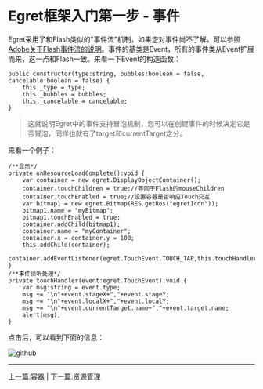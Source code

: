 Egret框架入门第一步 - 事件
===============

Egret采用了和Flash类似的"事件流"机制，如果您对事件尚不了解，可以参照[Adobe关于Flash事件流的说明](http://help.adobe.com/zh_CN/as3/dev/WS5b3ccc516d4fbf351e63e3d118a9b90204-7e4f.html)。事件的基类是Event，所有的事件类从Event扩展而来，这一点和Flash一致。来看一下Event的构造函数：

```
public constructor(type:string, bubbles:boolean = false, cancelable:boolean = false) {
    this._type = type;
    this._bubbles = bubbles;
    this._cancelable = cancelable;
}
```
> 这就说明Egret中的事件支持冒泡机制，您可以在创建事件的时候决定它是否冒泡，同样也就有了target和currentTarget之分。

来看一个例子：

```
/**显示*/
private onResourceLoadComplete():void {
    var container = new egret.DisplayObjectContainer();
    container.touchChildren = true;//等同于Flash的mouseChildren
    container.touchEnabled = true;//设置容器是否响应Touch交互
    var bitmap1 = new egret.Bitmap(RES.getRes("egretIcon"));
    bitmap1.name = "myBitmap";
    bitmap1.touchEnabled = true;
    container.addChild(bitmap1);
    container.name = "myContainer";
    container.x = container.y = 100;
    this.addChild(container);
    container.addEventListener(egret.TouchEvent.TOUCH_TAP,this.touchHandler,container);
}
/**事件侦听处理*/
private touchHandler(event:egret.TouchEvent):void {
    var msg:string = event.type;
    msg += "\n"+event.stageX+","+event.stageY;
    msg += "\n"+event.localX+","+event.localY;
    msg += "\n"+event.currentTarget.name+","+event.target.name;
    alert(msg);
}
```
点击后，可以看到下面的信息：

![github](https://raw.githubusercontent.com/NeoGuo/html5-documents/master/egret/images/egret_event.png "event")

- - -

[上一篇:容器](https://github.com/NeoGuo/html5-documents/blob/master/egret/07-container.md)
| [下一篇:资源管理](https://github.com/NeoGuo/html5-documents/blob/master/egret/09-resource.md)
